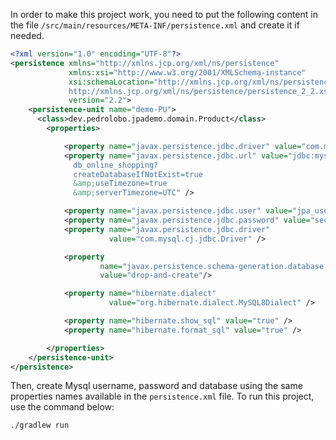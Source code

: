 In order to make this project work, you need to put the following content in the file `/src/main/resources/META-INF/persistence.xml` and create it if needed. 

``` xml
<?xml version="1.0" encoding="UTF-8"?>
<persistence xmlns="http://xmlns.jcp.org/xml/ns/persistence"
             xmlns:xsi="http://www.w3.org/2001/XMLSchema-instance"
             xsi:schemaLocation="http://xmlns.jcp.org/xml/ns/persistence
             http://xmlns.jcp.org/xml/ns/persistence/persistence_2_2.xsd"
             version="2.2">
    <persistence-unit name="demo-PU">
      <class>dev.pedrolobo.jpademo.domain.Product</class>
        <properties>

            <property name="javax.persistence.jdbc.driver" value="com.mysql.cj.jdbc.Driver"/>
            <property name="javax.persistence.jdbc.url" value="jdbc:mysql://localhost:3306/
              db_online_shopping?
              createDatabaseIfNotExist=true
              &amp;useTimezone=true
              &amp;serverTimezone=UTC" />

            <property name="javax.persistence.jdbc.user" value="jpa_user" />
            <property name="javax.persistence.jdbc.password" value="secret" />
            <property name="javax.persistence.jdbc.driver"
                      value="com.mysql.cj.jdbc.Driver" />

            <property
                    name="javax.persistence.schema-generation.database.action"
                    value="drop-and-create"/>

            <property name="hibernate.dialect"
                      value="org.hibernate.dialect.MySQL8Dialect" />

            <property name="hibernate.show_sql" value="true" />
            <property name="hibernate.format_sql" value="true" />

        </properties>
    </persistence-unit>
</persistence>
```
Then, create Mysql username, password and database using the same properties names available in the `persistence.xml` file.
To run this project, use the command below:


```bash
./gradlew run
```
